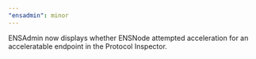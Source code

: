 ```yaml
---
"ensadmin": minor
---
```


ENSAdmin now displays whether ENSNode attempted acceleration for an acceleratable endpoint in the Protocol Inspector.
